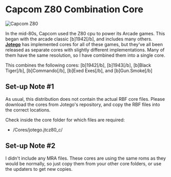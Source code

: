 # Capcom Z80 Combination Core

![Capcom Z80](https://github.com/dyreschlock/pocket-platform-images/blob/main/pics/arcade/jtcz80_c.png?raw=true)

In the mid-80s, Capcom used the Z80 cpu to power its Arcade games. This began with the arcade classic [b]1942[/b], and includes many others. <b><a href="https://www.patreon.com/jotego">Jotego</a></b> has implemented cores for all of these games, but they've all been released as separate cores with slightly different implementations. Many of them have the same resolution, so I have combined them into a single core.

This combines the following cores: [b]1942[/b], [b]1943[/b], [b]Black Tiger[/b], [b]Commando[/b], [b]Exed Exes[/b], and [b]Gun.Smoke[/b]

## Set-up Note #1

As usual, this distribution does not contain the actual RBF core files. Please download the cores from Jotego's repository, and copy the RBF files into the correct locations.

Check inside the core folder for which files are required:
- /Cores/jotego.jtcz80_c/

## Set-up Note #2

I didn't include any MRA files. These cores are using the same roms as they would be normally, so just copy them from your other core folders, or use the updaters to get new copies.